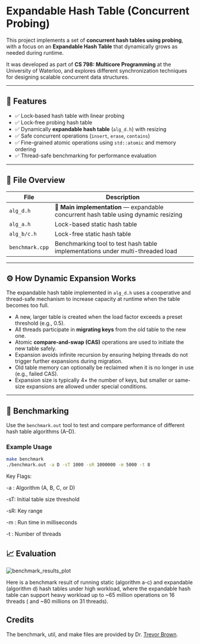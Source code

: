 # Expandable Hash Table (Concurrent Probing)

This project implements a set of **concurrent hash tables using probing**, with a focus on an **Expandable Hash Table** that dynamically grows as needed during runtime.

It was developed as part of **CS 798: Multicore Programming** at the University of Waterloo, and explores different synchronization techniques for designing scalable concurrent data structures.

---

## 🚀 Features

- ✅ Lock-based hash table with linear probing
- ✅ Lock-free probing hash table
- ✅ Dynamically **expandable hash table** (`alg_d.h`) with resizing
- ✅ Safe concurrent operations (`insert`, `erase`, `contains`)
- ✅ Fine-grained atomic operations using `std::atomic` and memory ordering
- ✅ Thread-safe benchmarking for performance evaluation

---

## 📁 File Overview

| File             | Description |
|------------------|-------------|
| `alg_d.h`        | 📌 **Main implementation** — expandable concurrent hash table using dynamic resizing |
| `alg_a.h`        |  Lock-based static hash table |
| `alg_b/c.h`        |  Lock-free static hash table |
| `benchmark.cpp`  | Benchmarking tool to test hash table implementations under multi-threaded load |

---

## ⚙️ How Dynamic Expansion Works

The expandable hash table implemented in `alg_d.h` uses a cooperative and thread-safe mechanism to increase capacity at runtime when the table becomes too full.

- A new, larger table is created when the load factor exceeds a preset threshold (e.g., 0.5).
- All threads participate in **migrating keys** from the old table to the new one.
- Atomic **compare-and-swap (CAS)** operations are used to initiate the new table safely.
- Expansion avoids infinite recursion by ensuring helping threads do not trigger further expansions during migration.
- Old table memory can optionally be reclaimed when it is no longer in use (e.g., failed CAS).
- Expansion size is typically 4× the number of keys, but smaller or same-size expansions are allowed under special conditions.

---

## 🧪 Benchmarking

Use the `benchmark.out` tool to test and compare performance of different hash table algorithms (A–D).

### Example Usage

```bash
make benchmark
./benchmark.out -a D -sT 1000 -sR 1000000 -m 5000 -t 8
```

Key Flags:

-a : Algorithm (A, B, C, or D)

-sT: Initial table size threshold

-sR: Key range

-m : Run time in milliseconds

-t : Number of threads


## 📈 Evaluation

![benchmark_results_plot](https://github.com/user-attachments/assets/bbb6936c-c24d-4502-9d96-72c1cb23fb76)

Here is a benchmark result of running static (algorithm a-c) and expandable (algorithm d) hash tables under high workload, where the expandable hash table can support heavy workload up to ~65 million operations on 16 threads ( and ~80 millions on 31 threads).

## Credits
The benchmark, util, and make files are provided by Dr. [Trevor Brown](https://www.cs.utoronto.ca/~tabrown/).
